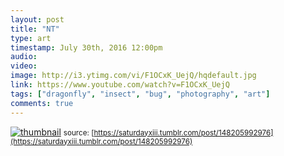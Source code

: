 ```yaml
---
layout: post
title: "NT"
type: art
timestamp: July 30th, 2016 12:00pm
audio: 
video: 
image: http://i3.ytimg.com/vi/F1OCxK_UejQ/hqdefault.jpg
link: https://www.youtube.com/watch?v=F1OCxK_UejQ
tags: ["dragonfly", "insect", "bug", "photography", "art"]
comments: true
---
```

[![thumbnail](http://i3.ytimg.com/vi/F1OCxK_UejQ/hqdefault.jpg)](https://www.youtube.com/watch?v=F1OCxK_UejQ)
<small>source: [https://saturdayxiii.tumblr.com/post/148205992976](https://saturdayxiii.tumblr.com/post/148205992976)</small>